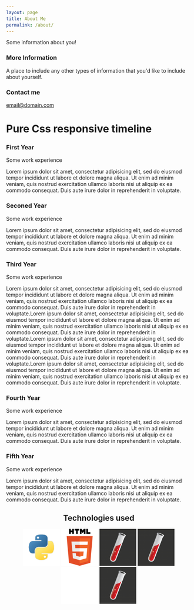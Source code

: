 ```yaml
---
layout: page
title: About Me
permalink: /about/
---
```


Some information about you!

### More Information

A place to include any other types of information that you'd like to include about yourself.

### Contact me

[email@domain.com](mailto:email@domain.com)

<h1>Pure Css responsive <span>timeline</span></h1>

<div class="container_t">

   <div class="timeline-block timeline-block-right">
      <div class="marker_t"></div>
      <div class="timeline-content">
         <h3>First Year</h3>
         <span>Some work experience</span>
         <p>Lorem ipsum dolor sit amet, consectetur adipisicing elit, sed do eiusmod tempor incididunt ut labore et dolore magna aliqua. Ut enim ad minim veniam, quis nostrud exercitation ullamco laboris nisi ut aliquip ex ea commodo consequat. Duis aute irure dolor in reprehenderit in voluptate.</p>
      </div>
   </div>

   <div class="timeline-block timeline-block-left">
      <div class="marker_t"></div>
      <div class="timeline-content">
         <h3>Seconed Year</h3>
         <span>Some work experience</span>
         <p>Lorem ipsum dolor sit amet, consectetur adipisicing elit, sed do eiusmod tempor incididunt ut labore et dolore magna aliqua. Ut enim ad minim veniam, quis nostrud exercitation ullamco laboris nisi ut aliquip ex ea commodo consequat. Duis aute irure dolor in reprehenderit in voluptate.</p>
      </div>
   </div>

   <div class="timeline-block timeline-block-right">
      <div class="marker_t"></div>
      <div class="timeline-content">
         <h3>Third Year</h3>
         <span>Some work experience</span>
         <p>Lorem ipsum dolor sit amet, consectetur adipisicing elit, sed do eiusmod tempor incididunt ut labore et dolore magna aliqua. Ut enim ad minim veniam, quis nostrud exercitation ullamco laboris nisi ut aliquip ex ea commodo consequat. Duis aute irure dolor in reprehenderit in voluptate.Lorem ipsum dolor sit amet, consectetur adipisicing elit, sed do eiusmod tempor incididunt ut labore et dolore magna aliqua. Ut enim ad minim veniam, quis nostrud exercitation ullamco laboris nisi ut aliquip ex ea commodo consequat. Duis aute irure dolor in reprehenderit in voluptate.Lorem ipsum dolor sit amet, consectetur adipisicing elit, sed do eiusmod tempor incididunt ut labore et dolore magna aliqua. Ut enim ad minim veniam, quis nostrud exercitation ullamco laboris nisi ut aliquip ex ea commodo consequat. Duis aute irure dolor in reprehenderit in voluptate.Lorem ipsum dolor sit amet, consectetur adipisicing elit, sed do eiusmod tempor incididunt ut labore et dolore magna aliqua. Ut enim ad minim veniam, quis nostrud exercitation ullamco laboris nisi ut aliquip ex ea commodo consequat. Duis aute irure dolor in reprehenderit in voluptate.</p>
      </div>
   </div>

   <div class="timeline-block timeline-block-left">
      <div class="marker_t"></div>
      <div class="timeline-content">
         <h3>Fourth Year</h3>
         <span>Some work experience</span>
         <p>Lorem ipsum dolor sit amet, consectetur adipisicing elit, sed do eiusmod tempor incididunt ut labore et dolore magna aliqua. Ut enim ad minim veniam, quis nostrud exercitation ullamco laboris nisi ut aliquip ex ea commodo consequat. Duis aute irure dolor in reprehenderit in voluptate.</p>
      </div>
   </div>

   <div class="timeline-block timeline-block-right">
      <div class="marker_t"></div>
      <div class="timeline-content">
         <h3>Fifth Year</h3>
         <span>Some work experience</span>
         <p>Lorem ipsum dolor sit amet, consectetur adipisicing elit, sed do eiusmod tempor incididunt ut labore et dolore magna aliqua. Ut enim ad minim veniam, quis nostrud exercitation ullamco laboris nisi ut aliquip ex ea commodo consequat. Duis aute irure dolor in reprehenderit in voluptate.</p>
      </div>
   </div>
</div>

<center>
<h2>Technologies used</h2>
<main class="grid">
  <img src="/images/logo/Python.png" alt="Sample photo" height="100" width="100">
  <img src="/images/logo/HTML5.png" alt="Sample photo" height="100" width="100">
  <img src="/images/jekyll-logo.png" alt="Sample photo" height="100" width="100">
  <img src="/images/jekyll-logo.png" alt="Sample photo" height="100" width="100">
  <img src="/images/logo/empty.png" alt="Sample photo" height="100" width="100">
  <img src="/images/jekyll-logo.png" alt="Sample photo" height="100" width="100">
</main>
</center>
